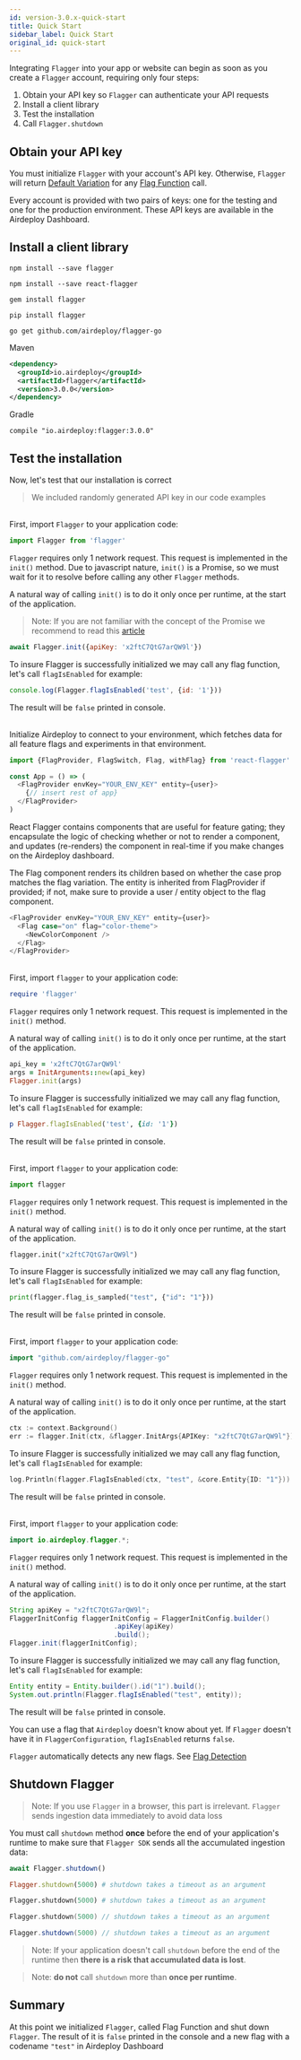```yaml
---
id: version-3.0.x-quick-start
title: Quick Start
sidebar_label: Quick Start
original_id: quick-start
---
```


Integrating `Flagger` into your app or website can begin as soon as you create a `Flagger` account, 
requiring only four steps:

1. Obtain your API key so `Flagger` can authenticate your API requests
2. Install a client library
3. Test the installation
4. Call `Flagger.shutdown`

## Obtain your API key

You must initialize `Flagger` with your account's API key. Otherwise, `Flagger` will return 
[Default Variation](default-variation.md) for any [Flag Function](flag-functions.md) call.

Every account is provided with two pairs of keys: one for the testing and one for the production environment. These 
API keys are available in the Airdeploy Dashboard.

## Install a client library

<!--DOCUSAURUS_CODE_TABS-->
<!--Javascript-->
```commandline
npm install --save flagger
```
<!--React-->
```commandline
npm install --save react-flagger
```
<!--Ruby-->
```commandline
gem install flagger
```
<!--Python-->
```commandline
pip install flagger
```
<!--Go-->
```commandline
go get github.com/airdeploy/flagger-go
```
<!--Java-->
Maven
```xml
<dependency>
  <groupId>io.airdeploy</groupId>
  <artifactId>flagger</artifactId>
  <version>3.0.0</version>
</dependency>
```
Gradle
```commandline
compile "io.airdeploy:flagger:3.0.0"
```
<!--END_DOCUSAURUS_CODE_TABS-->

## Test the installation

Now, let's test that our installation is correct

>We included randomly generated API key in our code examples

<!--DOCUSAURUS_CODE_TABS-->
<!--Javascript-->
<br>First, import `Flagger` to your application code:
```javascript
import Flagger from 'flagger'
```

`Flagger` requires only 1 network request. This request is implemented in the `init()` method. Due to javascript nature,
`init()` is a Promise, so we must wait for it to resolve before calling any other `Flagger` methods. 

A natural way of calling `init()` is to do it only once per runtime, at the start of the application.

>Note: If you are not familiar with the concept of the Promise we recommend to read this 
>[article](https://developer.mozilla.org/en-US/docs/Web/JavaScript/Reference/Global_Objects/Promise) 
```javascript
await Flagger.init({apiKey: 'x2ftC7QtG7arQW9l'})
```

To insure Flagger is successfully initialized we may call any flag function, let's call `flagIsEnabled` for example:
```javascript
console.log(Flagger.flagIsEnabled('test', {id: '1'}))
```

The result will be `false` printed in console.

<!--React-->
<br>Initialize Airdeploy to connect to your environment, which fetches data for all feature flags and experiments in that environment.
```javascript
import {FlagProvider, FlagSwitch, Flag, withFlag} from 'react-flagger'

const App = () => (
  <FlagProvider envKey="YOUR_ENV_KEY" entity={user}>
    {// insert rest of app}
  </FlagProvider>
)
```
React Flagger contains components that are useful for feature gating; 
they encapsulate the logic of checking whether or not to render a component, 
and updates (re-renders) the component in real-time if you make changes on the Airdeploy dashboard.

The Flag component renders its children based on whether the case prop matches the flag variation. 
The entity is inherited from FlagProvider if provided; 
if not, make sure to provide a user / entity object to the flag component.

```javascript
<FlagProvider envKey="YOUR_ENV_KEY" entity={user}>
  <Flag case="on" flag="color-theme">
    <NewColorComponent />
  </Flag>
</FlagProvider>
```

<!--Ruby-->
<br>First, import `flagger` to your application code:
```ruby
require 'flagger'
```

`Flagger` requires only 1 network request. This request is implemented in the `init()` method.

A natural way of calling `init()` is to do it only once per runtime, at the start of the application.

```ruby
api_key = 'x2ftC7QtG7arQW9l'
args = InitArguments::new(api_key)
Flagger.init(args)
```

To insure Flagger is successfully initialized we may call any flag function, let's call `flagIsEnabled` for example:
```ruby
p Flagger.flagIsEnabled('test', {id: '1'})
```

The result will be `false` printed in console.

<!--Python-->
<br>First, import `flagger` to your application code:
```python
import flagger
```

`Flagger` requires only 1 network request. This request is implemented in the `init()` method.

A natural way of calling `init()` is to do it only once per runtime, at the start of the application.

```python
flagger.init("x2ftC7QtG7arQW9l")
```

To insure Flagger is successfully initialized we may call any flag function, let's call `flagIsEnabled` for example:
```python
print(flagger.flag_is_sampled("test", {"id": "1"}))
```

The result will be `false` printed in console.

<!--Go-->
<br>First, import `flagger` to your application code:
```go
import "github.com/airdeploy/flagger-go"
```

`Flagger` requires only 1 network request. This request is implemented in the `init()` method.

A natural way of calling `init()` is to do it only once per runtime, at the start of the application.

```go
ctx := context.Background()
err := flagger.Init(ctx, &flagger.InitArgs{APIKey: "x2ftC7QtG7arQW9l"})
```

To insure Flagger is successfully initialized we may call any flag function, let's call `flagIsEnabled` for example:
```go
log.Println(flagger.FlagIsEnabled(ctx, "test", &core.Entity{ID: "1"}))
```

The result will be `false` printed in console.

<!--Java-->
<br>First, import `flagger` to your application code:
```java
import io.airdeploy.flagger.*;
```

`Flagger` requires only 1 network request. This request is implemented in the `init()` method.

A natural way of calling `init()` is to do it only once per runtime, at the start of the application.

```java
String apiKey = "x2ftC7QtG7arQW9l";
FlaggerInitConfig flaggerInitConfig = FlaggerInitConfig.builder()
                          .apiKey(apiKey)
                          .build();
Flagger.init(flaggerInitConfig);
```

To insure Flagger is successfully initialized we may call any flag function, let's call `flagIsEnabled` for example:
```java
Entity entity = Entity.builder().id("1").build();
System.out.println(Flagger.flagIsEnabled("test", entity));
```
The result will be `false` printed in console.

<!--END_DOCUSAURUS_CODE_TABS-->
 
You can use a flag that `Airdeploy` doesn't know about yet.
If `Flagger` doesn't have it in `FlaggerConfiguration`, `flagIsEnabled` returns `false`.
 
`Flagger` automatically detects any new flags. See [Flag Detection](flag-detection.md)

## Shutdown Flagger

>Note: If you use `Flagger` in a browser, this part is irrelevant. `Flagger` sends ingestion data immediately to avoid data loss

You must call `shutdown` method __once__ before the end of your application's runtime to make sure that 
`Flagger SDK` sends all the accumulated ingestion data:

<!--DOCUSAURUS_CODE_TABS-->
<!--Javascript-->
```typescript
await Flagger.shutdown()
```
<!--Ruby-->
```ruby
Flagger.shutdown(5000) # shutdown takes a timeout as an argument
```
<!--Python-->
```python
Flagger.shutdown(5000) # shutdown takes a timeout as an argument
```
<!--Go-->
```go
Flagger.shutdown(5000) // shutdown takes a timeout as an argument
```
<!--Java-->
```java
Flagger.shutdown(5000) // shutdown takes a timeout as an argument
```
<!--END_DOCUSAURUS_CODE_TABS-->

> Note: If your application doesn't call `shutdown` before the end of the runtime then __there is a risk that 
>accumulated data is lost__.

> Note: __do not__ call `shutdown` more than __once per runtime__.

## Summary

At this point we initialized `Flagger`, called Flag Function and shut down `Flagger`.
The result of it is `false` printed in the console and a new flag with a codename `"test"` in Airdeploy Dashboard 